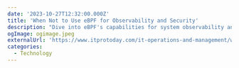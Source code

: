 ```yaml
---
date: '2023-10-27T12:32:00.000Z'
title: 'When Not to Use eBPF for Observability and Security'
description: "Dive into eBPF's capabilities for system observability and security on Linux systems, while noting its limitations, like the lack of Windows support and the complexity of eBPF programming, which requires deep Linux kernel knowledge"
ogImage: ogimage.jpeg
externalUrl: 'https://www.itprotoday.com/it-operations-and-management/when-not-use-ebpf-observability-and-security'
categories:
  - Technology
---
```


